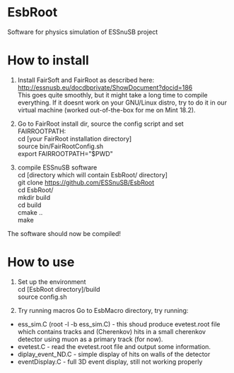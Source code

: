 # EsbRoot
Software for physics simulation of ESSnuSB project

# How to install
1. Install FairSoft and FairRoot as described here:\
http://essnusb.eu/docdbprivate/ShowDocument?docid=186 \
This goes quite smoothly, but it might take a long time to compile everything. If it doesnt work on your GNU/Linux distro, try to do it in our virtual machine (worked out-of-the-box for me on Mint 18.2).

2. Go to FairRoot install dir, source the config script and set FAIRROOTPATH: \
cd [your FairRoot installation directory] \
source bin/FairRootConfig.sh\
export FAIRROOTPATH="$PWD"

3. compile ESSnuSB software\
cd [directory which will contain EsbRoot/ directory] \
git clone https://github.com/ESSnuSB/EsbRoot \
cd EsbRoot/ \
mkdir build \
cd build \
cmake .. \
make

The software should now be compiled!

# How to use
1. Set up the environment \
cd [EsbRoot directory]/build \
source config.sh

2. Try running macros
Go to EsbMacro directory, try running:
- ess_sim.C (root -l -b ess_sim.C) - this shoud produce evetest.root file which contains tracks and (Cherenkov) hits in a small cherenkov detector using muon as a primary track (for now).
- evetest.C - read the evetest.root file and output some information.
- diplay_event_ND.C - simple display of hits on walls of the detector
- eventDisplay.C - full 3D event display, still not working properly

